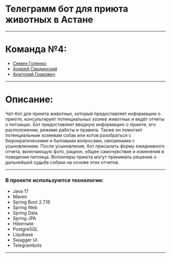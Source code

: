 # Телеграмм бот для приюта животных в Астане
_____
# Команда №4:
- [Семен Голенко](https://github.com/xlimitan)
- [Андрей Свидинский](https://github.com/Svidinskiy)
- [Анатолий Гракович](https://github.com/Frokolll111)
_____
# Описание:

Чат-бот для приюта животных, который предоставляет информацию о приюте, консультирует потенциальных хозяев животных и ведёт отчеты о питомцах. 
Бот предоставляет вводную информацию о приюте, его расположении, режиме работы и правила. 
Также он помогает потенциальным хозяевам собак или котов разобраться с бюрократическими и бытовыми вопросами, связанными с усыновлением. 
После усыновления, бот присылать форму ежедневного отчета, включающую фото, рацион, общее самочувствие и изменения в поведении питомца. 
Волонтеры приюта могут принимать решение о дальнейшей судьбе собаки на основе этих отчетов. 
_____
### В проекте используются технологии:
- Java 17
- Maven
- Spring Boot 2.7.16
- Spring Web
- Spring Data
- Spring JPA
- Hibernate
- PostgreSQL
- Liquibase
- Swagger Ui
- Telegrambots
_____


